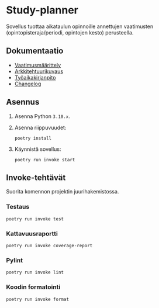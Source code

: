 # Study-planner

Sovellus tuottaa aikataulun opinnoille annettujen vaatimusten (opintopisteraja/periodi, opintojen kesto) perusteella.

## Dokumentaatio

- [Vaatimusmäärittely](dokumentaatio/vaatimusmaarittely.md)
- [Arkkitehtuurikuvaus](dokumentaatio/arkkitehtuuri.md)
- [Työaikakirjanpito](dokumentaatio/tyoaikakirjanpito.md)
- [Changelog](dokumentaatio/changelog.md)

## Asennus

1. Asenna Python `3.10.x`.
2. Asenna riippuvuudet:

    ```shell
    poetry install
    ```

3. Käynnistä sovellus:

    ```shell
    poetry run invoke start
    ```

## Invoke-tehtävät

Suorita komennon projektin juurihakemistossa.

### Testaus

```shell
poetry run invoke test
```

### Kattavuusraportti

```shell
poetry run invoke coverage-report
```

### Pylint

```shell
poetry run invoke lint
```

### Koodin formatointi

```shell
poetry run invoke format
```
